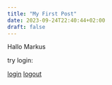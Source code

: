 ```yaml
---
title: "My First Post"
date: 2023-09-24T22:40:44+02:00
draft: false
---
```


Hallo Markus

try login:

[login](/.auth/login/aad)
[logout](/.auth/logout)




